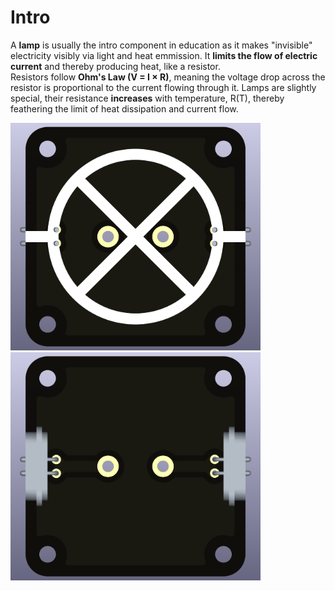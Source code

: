 # Intro  
A **lamp** is usually the intro component in education as it makes "invisible" electricity visibly via light and heat emmission. It **limits the flow of electric current** and thereby producing heat, like a resistor.   
Resistors follow **Ohm's Law (V = I × R)**, meaning the voltage drop across the resistor is proportional to the current flowing through it. Lamps are slightly special, their resistance **increases** with temperature, R(T), thereby feathering the limit of heat dissipation and current flow.

<img src="component_lamp-E10_THT_TOP.png" alt="Circuit Diagram" width="400"> <img src="component_lamp-E10_THT_BOTTOM.png" alt="Circuit Diagram" width="400">